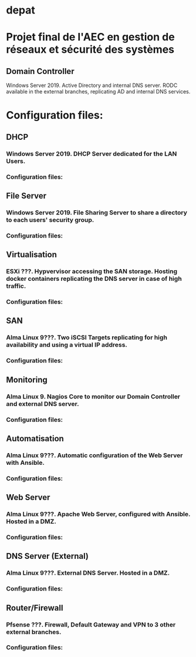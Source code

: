 # **depat**
# Projet final de l'AEC en gestion de réseaux et sécurité des systèmes

## **Domain Controller**
Windows Server 2019. Active Directory and internal DNS server. RODC available in the external branches, replicating AD and internal DNS services.
# Configuration files:

## **DHCP**
### Windows Server 2019. DHCP Server dedicated for the LAN Users.
### Configuration files:

## **File Server**
### Windows Server 2019. File Sharing Server to share a directory to each users' security group.
### Configuration files:

## **Virtualisation**
### ESXi ???. Hypvervisor accessing the SAN storage. Hosting docker containers replicating the DNS server in case of high traffic.
### Configuration files:

## **SAN**
### Alma Linux 9???. Two iSCSI Targets replicating for high availability and using a virtual IP address.
### Configuration files:

## **Monitoring**
### Alma Linux 9. Nagios Core to monitor our Domain Controller and external DNS server.
### Configuration files: 

## **Automatisation**
### Alma Linux 9???. Automatic configuration of the Web Server with Ansible.
### Configuration files:

## **Web Server**
### Alma Linux 9???. Apache Web Server, configured with Ansible. Hosted in a DMZ.
### Configuration files:

## **DNS Server (External)**
### Alma Linux 9???. External DNS Server. Hosted in a DMZ.
### Configuration files:

## **Router/Firewall**
### Pfsense ???. Firewall, Default Gateway and VPN to 3 other external branches.
### Configuration files:


